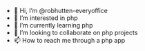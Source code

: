 - 👋 Hi, I’m @robhutten-everyoffice
- 👀 I’m interested in php
- 🌱 I’m currently learning php
- 💞️ I’m looking to collaborate on php projects
- 📫 How to reach me through a php app

<!---
robhutten-everyoffice/robhutten-everyoffice is a ✨ special ✨ repository because its `README.md` (this file) appears on your GitHub profile.
You can click the Preview link to take a look at your changes.
--->
